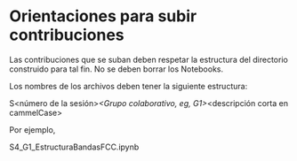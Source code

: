 # Orientaciones para subir contribuciones

Las contribuciones que se suban deben respetar la estructura del directorio construido para tal fin.  No se deben borrar los Notebooks.

Los nombres de los archivos deben tener la siguiente estructura:

S<número de la sesión>_<Grupo colaborativo, eg, G1>_<descripción corta en cammelCase>

Por ejemplo,

S4_G1_EstructuraBandasFCC.ipynb
